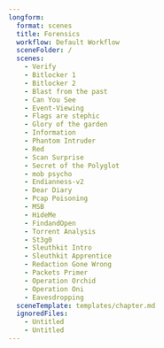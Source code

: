 ```yaml
---
longform:
  format: scenes
  title: Forensics
  workflow: Default Workflow
  sceneFolder: /
  scenes:
    - Verify
    - Bitlocker 1
    - Bitlocker 2
    - Blast from the past
    - Can You See
    - Event-Viewing
    - Flags are stephic
    - Glory of the garden
    - Information
    - Phantom Intruder
    - Red
    - Scan Surprise
    - Secret of the Polyglot
    - mob psycho
    - Endianness-v2
    - Dear Diary
    - Pcap Poisoning
    - MSB
    - HideMe
    - FindandOpen
    - Torrent Analysis
    - St3g0
    - Sleuthkit Intro
    - Sleuthkit Apprentice
    - Redaction Gone Wrong
    - Packets Primer
    - Operation Orchid
    - Operation Oni
    - Eavesdropping
  sceneTemplate: templates/chapter.md
  ignoredFiles:
    - Untitled
    - Untitled
---
```

